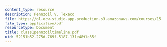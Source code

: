 ```yaml
---
content_type: resource
description: Pennzoil V. Texaco
file: https://ol-ocw-studio-app-production.s3.amazonaws.com/courses/15-649-the-law-of-mergers-and-acquisitions-spring-2003/52151b52275d769f5187131e4891c35f_class1pennzoiltimeline.pdf
file_type: application/pdf
resourcetype: Document
title: class1pennzoiltimeline.pdf
uid: 52151b52-275d-769f-5187-131e4891c35f
---
```

